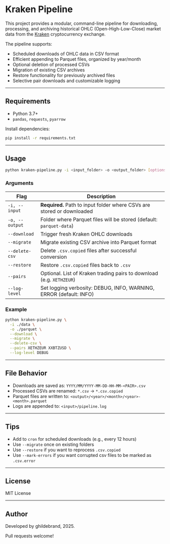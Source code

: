 # Kraken Pipeline

This project provides a modular, command-line pipeline for downloading, processing, and archiving historical OHLC (Open-High-Low-Close) market data from the [Kraken](https://www.kraken.com/) cryptocurrency exchange.

The pipeline supports:

* Scheduled downloads of OHLC data in CSV format
* Efficient appending to Parquet files, organized by year/month
* Optional deletion of processed CSVs
* Migration of existing CSV archives
* Restore functionality for previously archived files
* Selective pair downloads and customizable logging

---

## Requirements

* Python 3.7+
* `pandas`, `requests`, `pyarrow`

Install dependencies:

```bash
pip install -r requirements.txt
```

---

## Usage

```bash
python kraken-pipeline.py -i <input_folder> -o <output_folder> [options]
```

### Arguments

| Flag           | Description                                                            |
| -------------- | ---------------------------------------------------------------------- |
| `-i, --input`  | **Required.** Path to input folder where CSVs are stored or downloaded |
| `-o, --output` | Folder where Parquet files will be stored (default: `parquet-data`)    |
| `--download`   | Trigger fresh Kraken OHLC downloads                                    |
| `--migrate`    | Migrate existing CSV archive into Parquet format                       |
| `--delete-csv` | Delete `.csv.copied` files after successful conversion                 |
| `--restore`    | Restore `.csv.copied` files back to `.csv`                             |
| `--pairs`      | Optional. List of Kraken trading pairs to download (e.g. `XETHZEUR`)   |
| `--log-level`  | Set logging verbosity: DEBUG, INFO, WARNING, ERROR (default: INFO)     |

### Example

```bash
python kraken-pipeline.py \
  -i ./data \
  -o ./parquet \
  --download \
  --migrate \
  --delete-csv \
  --pairs XETHZEUR XXBTZUSD \
  --log-level DEBUG
```

---

## File Behavior

* Downloads are saved as: `YYYY/MM/YYYY-MM-DD-HH-MM-<PAIR>.csv`
* Processed CSVs are renamed: `*.csv` -> `*.csv.copied`
* Parquet files are written to: `<output>/<year>/<month>/<year>-<month>.parquet`
* Logs are appended to: `<input>/pipeline.log`

---

## Tips

* Add to `cron` for scheduled downloads (e.g., every 12 hours)
* Use `--migrate` once on existing folders
* Use `--restore` if you want to reprocess `.csv.copied`
* Use `--mark-errors` if you want corrupted csv files to be marked as `.csv.error`

---

## License

MIT License

---

## Author

Developed by ghildebrand, 2025.

Pull requests welcome!
